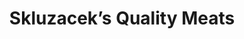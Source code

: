 ---
title: "Skluzacek’s Quality Meats"
url: /new-prague/skluzaceks-quality-meats/
shop: Metzgerei
---